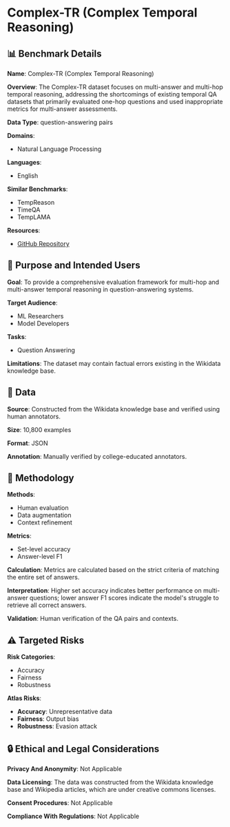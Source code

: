 # Complex-TR (Complex Temporal Reasoning)

## 📊 Benchmark Details

**Name**: Complex-TR (Complex Temporal Reasoning)

**Overview**: The Complex-TR dataset focuses on multi-answer and multi-hop temporal reasoning, addressing the shortcomings of existing temporal QA datasets that primarily evaluated one-hop questions and used inappropriate metrics for multi-answer assessments.

**Data Type**: question-answering pairs

**Domains**:
- Natural Language Processing

**Languages**:
- English

**Similar Benchmarks**:
- TempReason
- TimeQA
- TempLAMA

**Resources**:
- [GitHub Repository](https://github.com/nusnlp/complex-tr)

## 🎯 Purpose and Intended Users

**Goal**: To provide a comprehensive evaluation framework for multi-hop and multi-answer temporal reasoning in question-answering systems.

**Target Audience**:
- ML Researchers
- Model Developers

**Tasks**:
- Question Answering

**Limitations**: The dataset may contain factual errors existing in the Wikidata knowledge base.

## 💾 Data

**Source**: Constructed from the Wikidata knowledge base and verified using human annotators.

**Size**: 10,800 examples

**Format**: JSON

**Annotation**: Manually verified by college-educated annotators.

## 🔬 Methodology

**Methods**:
- Human evaluation
- Data augmentation
- Context refinement

**Metrics**:
- Set-level accuracy
- Answer-level F1

**Calculation**: Metrics are calculated based on the strict criteria of matching the entire set of answers.

**Interpretation**: Higher set accuracy indicates better performance on multi-answer questions; lower answer F1 scores indicate the model's struggle to retrieve all correct answers.

**Validation**: Human verification of the QA pairs and contexts.

## ⚠️ Targeted Risks

**Risk Categories**:
- Accuracy
- Fairness
- Robustness

**Atlas Risks**:
- **Accuracy**: Unrepresentative data
- **Fairness**: Output bias
- **Robustness**: Evasion attack

## 🔒 Ethical and Legal Considerations

**Privacy And Anonymity**: Not Applicable

**Data Licensing**: The data was constructed from the Wikidata knowledge base and Wikipedia articles, which are under creative commons licenses.

**Consent Procedures**: Not Applicable

**Compliance With Regulations**: Not Applicable
